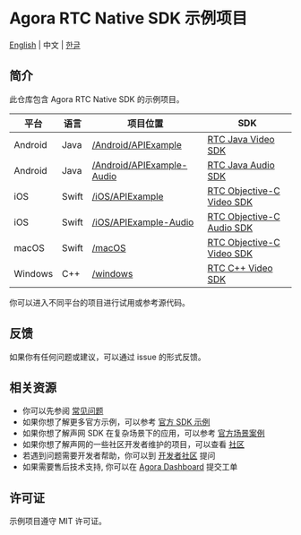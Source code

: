 # Agora RTC Native SDK 示例项目

[English](README.md) | 中文 | [한글](README.kr.md)

## 简介

此仓库包含 Agora RTC Native SDK 的示例项目。

| 平台 | 语言 | 项目位置     | SDK                                                                                                                             |
| -------- | -------- | -------------------- | ------------------------------------------------------------------------------------------------------------------------------- |
| Android  | Java     | [/Android/APIExample](/Android/APIExample) | [RTC Java Video SDK](https://docs.agora.io/cn/video-call-4.x/downloads?platform=Android) |
| Android | Java | [/Android/APIExample-Audio](/Android/APIExample-Audio) | [RTC Java Audio SDK](https://docs.agora.io/cn/voice-call-4.x/downloads?platform=Android) |
| iOS      | Swift    | [/iOS/APIExample](/iOS/APIExample) | [RTC Objective-C Video SDK](https://docs.agora.io/cn/video-call-4.x/downloads?platform=iOS) |
| iOS | Swift | [/iOS/APIExample-Audio](/iOS/APIExample-Audio) | [RTC Objective-C Audio SDK](https://docs.agora.io/cn/voice-call-4.x/downloads?platform=iOS) |
| macOS    | Swift    | [/macOS](/macOS)     | [RTC Objective-C Video SDK](https://docs.agora.io/cn/video-call-4.x/downloads?platform=macOS) |
| Windows  | C++      | [/windows](/windows) | [RTC C++ Video SDK](https://docs.agora.io/cn/video-call-4.x/downloads?platform=Windows) |

你可以进入不同平台的项目进行试用或参考源代码。

## 反馈

如果你有任何问题或建议，可以通过 issue 的形式反馈。

## 相关资源

- 你可以先参阅 [常见问题](https://docs.agora.io/cn/faq)
- 如果你想了解更多官方示例，可以参考 [官方 SDK 示例](https://github.com/AgoraIO)
- 如果你想了解声网 SDK 在复杂场景下的应用，可以参考 [官方场景案例](https://github.com/AgoraIO-usecase)
- 如果你想了解声网的一些社区开发者维护的项目，可以查看 [社区](https://github.com/AgoraIO-Community)
- 若遇到问题需要开发者帮助，你可以到 [开发者社区](https://rtcdeveloper.com/) 提问
- 如果需要售后技术支持, 你可以在 [Agora Dashboard](https://dashboard.agora.io) 提交工单

## 许可证

示例项目遵守 MIT 许可证。
